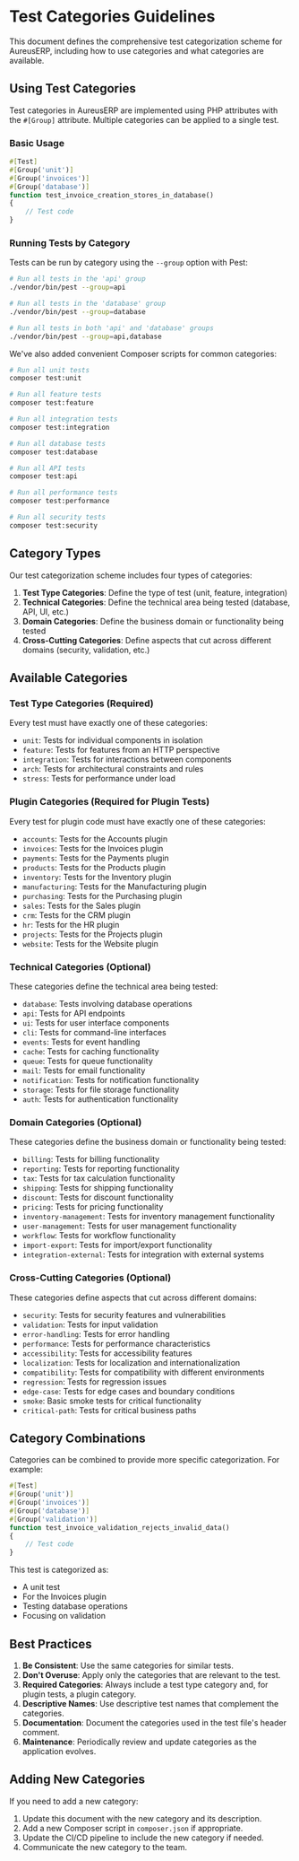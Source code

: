 # Test Categories Guidelines

This document defines the comprehensive test categorization scheme for AureusERP, including how to use categories and what categories are available.

## Using Test Categories

Test categories in AureusERP are implemented using PHP attributes with the `#[Group]` attribute. Multiple categories can be applied to a single test.

### Basic Usage

```php
#[Test]
#[Group('unit')]
#[Group('invoices')]
#[Group('database')]
function test_invoice_creation_stores_in_database()
{
    // Test code
}
```

### Running Tests by Category

Tests can be run by category using the `--group` option with Pest:

```bash
# Run all tests in the 'api' group
./vendor/bin/pest --group=api

# Run all tests in the 'database' group
./vendor/bin/pest --group=database

# Run all tests in both 'api' and 'database' groups
./vendor/bin/pest --group=api,database
```

We've also added convenient Composer scripts for common categories:

```bash
# Run all unit tests
composer test:unit

# Run all feature tests
composer test:feature

# Run all integration tests
composer test:integration

# Run all database tests
composer test:database

# Run all API tests
composer test:api

# Run all performance tests
composer test:performance

# Run all security tests
composer test:security
```

## Category Types

Our test categorization scheme includes four types of categories:

1. **Test Type Categories**: Define the type of test (unit, feature, integration)
2. **Technical Categories**: Define the technical area being tested (database, API, UI, etc.)
3. **Domain Categories**: Define the business domain or functionality being tested
4. **Cross-Cutting Categories**: Define aspects that cut across different domains (security, validation, etc.)

## Available Categories

### Test Type Categories (Required)

Every test must have exactly one of these categories:

- `unit`: Tests for individual components in isolation
- `feature`: Tests for features from an HTTP perspective
- `integration`: Tests for interactions between components
- `arch`: Tests for architectural constraints and rules
- `stress`: Tests for performance under load

### Plugin Categories (Required for Plugin Tests)

Every test for plugin code must have exactly one of these categories:

- `accounts`: Tests for the Accounts plugin
- `invoices`: Tests for the Invoices plugin
- `payments`: Tests for the Payments plugin
- `products`: Tests for the Products plugin
- `inventory`: Tests for the Inventory plugin
- `manufacturing`: Tests for the Manufacturing plugin
- `purchasing`: Tests for the Purchasing plugin
- `sales`: Tests for the Sales plugin
- `crm`: Tests for the CRM plugin
- `hr`: Tests for the HR plugin
- `projects`: Tests for the Projects plugin
- `website`: Tests for the Website plugin

### Technical Categories (Optional)

These categories define the technical area being tested:

- `database`: Tests involving database operations
- `api`: Tests for API endpoints
- `ui`: Tests for user interface components
- `cli`: Tests for command-line interfaces
- `events`: Tests for event handling
- `cache`: Tests for caching functionality
- `queue`: Tests for queue functionality
- `mail`: Tests for email functionality
- `notification`: Tests for notification functionality
- `storage`: Tests for file storage functionality
- `auth`: Tests for authentication functionality

### Domain Categories (Optional)

These categories define the business domain or functionality being tested:

- `billing`: Tests for billing functionality
- `reporting`: Tests for reporting functionality
- `tax`: Tests for tax calculation functionality
- `shipping`: Tests for shipping functionality
- `discount`: Tests for discount functionality
- `pricing`: Tests for pricing functionality
- `inventory-management`: Tests for inventory management functionality
- `user-management`: Tests for user management functionality
- `workflow`: Tests for workflow functionality
- `import-export`: Tests for import/export functionality
- `integration-external`: Tests for integration with external systems

### Cross-Cutting Categories (Optional)

These categories define aspects that cut across different domains:

- `security`: Tests for security features and vulnerabilities
- `validation`: Tests for input validation
- `error-handling`: Tests for error handling
- `performance`: Tests for performance characteristics
- `accessibility`: Tests for accessibility features
- `localization`: Tests for localization and internationalization
- `compatibility`: Tests for compatibility with different environments
- `regression`: Tests for regression issues
- `edge-case`: Tests for edge cases and boundary conditions
- `smoke`: Basic smoke tests for critical functionality
- `critical-path`: Tests for critical business paths

## Category Combinations

Categories can be combined to provide more specific categorization. For example:

```php
#[Test]
#[Group('unit')]
#[Group('invoices')]
#[Group('database')]
#[Group('validation')]
function test_invoice_validation_rejects_invalid_data()
{
    // Test code
}
```

This test is categorized as:
- A unit test
- For the Invoices plugin
- Testing database operations
- Focusing on validation

## Best Practices

1. **Be Consistent**: Use the same categories for similar tests.
2. **Don't Overuse**: Apply only the categories that are relevant to the test.
3. **Required Categories**: Always include a test type category and, for plugin tests, a plugin category.
4. **Descriptive Names**: Use descriptive test names that complement the categories.
5. **Documentation**: Document the categories used in the test file's header comment.
6. **Maintenance**: Periodically review and update categories as the application evolves.

## Adding New Categories

If you need to add a new category:

1. Update this document with the new category and its description.
2. Add a new Composer script in `composer.json` if appropriate.
3. Update the CI/CD pipeline to include the new category if needed.
4. Communicate the new category to the team.
